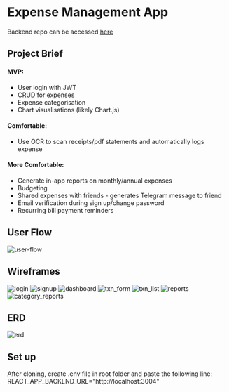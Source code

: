 # Expense Management App

Backend repo can be accessed [here](https://github.com/lee-kimmixq/expense-mgmt-app-backend)

## Project Brief

#### MVP:

- User login with JWT
- CRUD for expenses
- Expense categorisation
- Chart visualisations (likely Chart.js)

#### Comfortable:

- Use OCR to scan receipts/pdf statements and automatically logs expense

#### More Comfortable:

- Generate in-app reports on monthly/annual expenses
- Budgeting
- Shared expenses with friends - generates Telegram message to friend
- Email verification during sign up/change password
- Recurring bill payment reminders

## User Flow

![user-flow](https://user-images.githubusercontent.com/81580551/175755295-27528222-dd58-492e-84b4-291ba822bd44.png)

## Wireframes

![login](https://user-images.githubusercontent.com/81580551/175755333-70d3960d-659f-40c7-9f1d-92731165d8d9.png)
![signup](https://user-images.githubusercontent.com/81580551/175755332-e636918e-62f7-4346-b98b-6b2ba354cd8b.png)
![dashboard](https://user-images.githubusercontent.com/81580551/175755331-74080e41-21d0-4a06-9851-2dd8253f5713.png)
![txn_form](https://user-images.githubusercontent.com/81580551/175755330-5465ca6d-d8b1-45f0-bece-222e140f2fcf.png)
![txn_list](https://user-images.githubusercontent.com/81580551/175755363-12580119-ee14-4c36-884e-def93f8882ab.png)
![reports](https://user-images.githubusercontent.com/81580551/175755358-6935e137-4540-4dd7-b4e5-f4537b03bce0.png)
![category_reports](https://user-images.githubusercontent.com/81580551/175755324-b479bcaa-4bd1-4fa6-b774-86102d6a213d.png)

## ERD

![erd](https://user-images.githubusercontent.com/81580551/175755307-b6d2d7f5-9868-4933-a88f-1586ee515c46.png)

## Set up

After cloning, create .env file in root folder and paste the following line:
REACT_APP_BACKEND_URL="http://localhost:3004"
